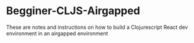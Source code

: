 # Begginer-CLJS-Airgapped
These are notes and instructions on how to build a Clojurescript React dev environment in an airgapped environment
